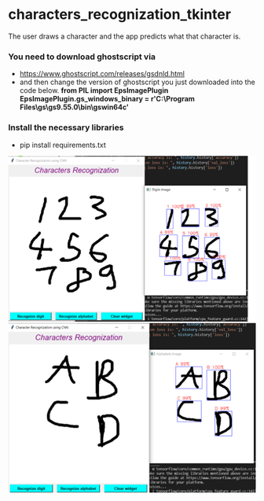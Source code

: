 # characters_recognization_tkinter
The user draws a character and the app predicts what that character is.

### You need to download ghostscript via 

- https://www.ghostscript.com/releases/gsdnld.html
- and then change the version of ghostscript you just downloaded into the code below.
**from PIL import EpsImagePlugin
EpsImagePlugin.gs_windows_binary = r'C:\Program Files\gs\gs9.55.0\bin\gswin64c'**

### Install the necessary libraries
- pip install requirements.txt

![screen_shot](./image/digit.png)
![screen_shot](./image/alphabet.png)
